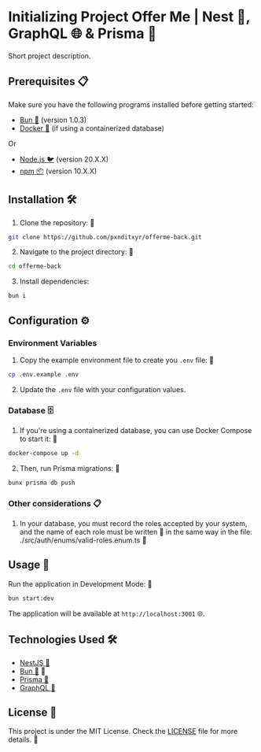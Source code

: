 # Initializing Project Offer Me | Nest 🦁, GraphQL 🌐 & Prisma 📐

Short project description.

## Prerequisites 📋

Make sure you have the following programs installed before getting started:

- [Bun 🧄](https://bun.sh/) (version 1.0.3)
- [Docker 🐳](https://www.docker.com/) (if using a containerized database)

Or

- [Node.js 🐦](https://nodejs.org/) (version 20.X.X)
- [npm 📦](https://www.npmjs.com/) (version 10.X.X)

## Installation 🛠️

1. Clone the repository: 🧬

```bash
git clone https://github.com/pxnditxyr/offerme-back.git
```

2. Navigate to the project directory: 📂

```bash
cd offerme-back
```

3. Install dependencies:

```bash
bun i
```

## Configuration ⚙️

### Environment Variables

1. Copy the example environment file to create you `.env` file: 🔑

```bash
cp .env.example .env
```

2. Update the `.env` file with your configuration values.

### Database 🗄️

1. If you're using a containerized database, you can use Docker Compose to start it: 🐋

```bash
docker-compose up -d
```

2. Then, run Prisma migrations: 🔄

```bash
bunx prisma db push
```
### Other considerations 📋

1. In your database, you must record the roles accepted by your system, and the name of each role must be written 📝 in the same way in the file: 
./src/auth/enums/valid-roles.enum.ts 📂

## Usage 🚀

Run the application in Development Mode: 🚀

```bash
bun start:dev
```

The application will be available at `http://localhost:3001` 🌐.

## Technologies Used 🛠️

- [NestJS 🦁](https://nestjs.com/)
- [Bun 🧄](https://babeljs.io/) 📜
- [Prisma 📐](https://www.prisma.io/)
- [GraphQL 🎯](https://graphql.org/)


## License 📄

This project is under the MIT License. Check the [LICENSE](LICENSE) file for more details. 📜

